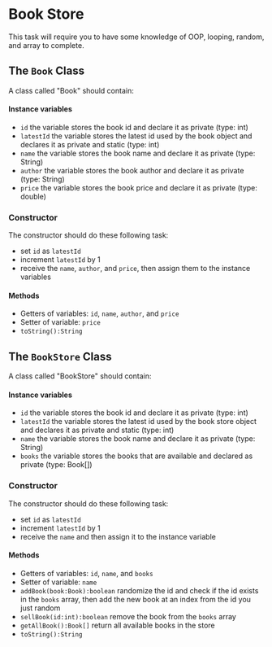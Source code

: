 # Book Store

This task will require you to have some knowledge of OOP, looping, random, and array to complete.

## The `Book` Class

A class called "Book" should contain:

#### Instance variables

- `id` the variable stores the book id and declare it as private (type: int)
- `latestId` the variable stores the latest id used by the book object and declares it as private and static (type: int)
- `name` the variable stores the book name and declare it as private (type: String)
- `author` the variable stores the book author and declare it as private (type: String)
- `price` the variable stores the book price and declare it as private (type: double)

### Constructor

The constructor should do these following task:

- set `id` as `latestId`
- increment `latestId` by 1
- receive the `name`, `author`, and `price`, then assign them to the instance variables

#### Methods

- Getters of variables: `id`, `name`, `author`, and `price`
- Setter of variable: `price`
- `toString():String`

## The `BookStore` Class

A class called "BookStore" should contain:

#### Instance variables

- `id` the variable stores the book id and declare it as private (type: int)
- `latestId` the variable stores the latest id used by the book store object and declares it as private and static (type: int)
- `name` the variable stores the book name and declare it as private (type: String)
- `books` the variable stores the books that are available and declared as private (type: Book[])

### Constructor

The constructor should do these following task:

- set `id` as `latestId`
- increment `latestId` by 1
- receive the `name` and then assign it to the instance variable

#### Methods

- Getters of variables: `id`, `name`, and `books`
- Setter of variable: `name`
- `addBook(book:Book):boolean` randomize the id and check if the id exists in the `books` array, then add the new book at an index from the id you just random
- `sellBook(id:int):boolean` remove the book from the `books` array
- `getAllBook():Book[]` return all available books in the store
- `toString():String`
